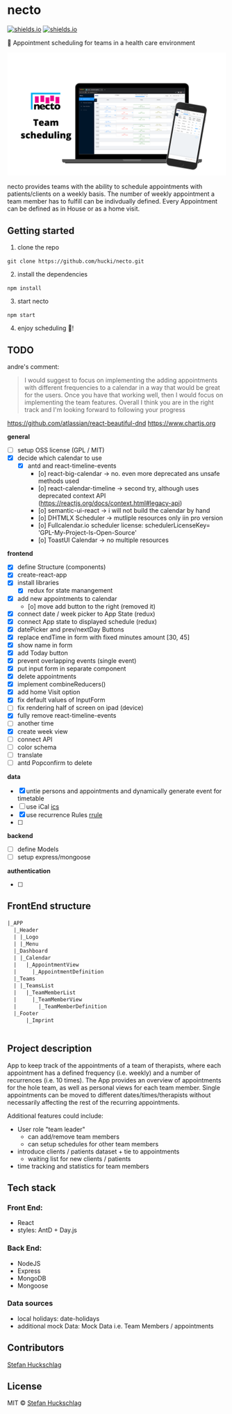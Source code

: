# necto

[![shields.io](https://img.shields.io/github/languages/top/hucki/necto?style=flat-square)](https://shields.io)
[![shields.io](https://img.shields.io/badge/made%20with-🍕-green?style=flat-square)](https://shields.io)

📅 Appointment scheduling for teams in a health care environment

![](./public/Necto.png)

necto provides teams with the ability to schedule appointments with patients/clients on a weekly basis. The number of weekly appointment a team member has to fulfill can be indivdually defined. Every Appointment can be defined as in House or as a home visit.

## Getting started

1. clone the repo

`git clone https://github.com/hucki/necto.git`

2. install the dependencies

`npm install`

3. start necto

`npm start`

4. enjoy scheduling 📅!

## TODO

andre's comment:

> I would suggest to focus on implementing the adding appointments with different frequencies to a calendar in a way that would be great for the users. Once you have that working well, then I would focus on implementing the team features. Overall I think you are in the right track and I'm looking forward to following your progress

https://github.com/atlassian/react-beautiful-dnd
https://www.chartjs.org

**general**

- [ ] setup OSS license (GPL / MIT)
- [x] decide which calendar to use
  - [x] antd and react-timeline-events
    - [o] react-big-calendar -> no. even more deprecated ans unsafe methods used
    - [o] react-calendar-timeline -> second try, although uses deprecated context API (https://reactjs.org/docs/context.html#legacy-api)
    - [o] semantic-ui-react -> i will not build the calendar by hand
    - [o] DHTMLX Scheduler -> mutliple resources only iin pro version
    - [o] Fullcalendar.io scheduler license: schedulerLicenseKey= 'GPL-My-Project-Is-Open-Source'
    - [o] ToastUI Calendar -> no multiple resources

**frontend**

- [x] define Structure (components)
- [x] create-react-app
- [x] install libraries
  - [x] redux for state manangement
- [x] add new appointments to calendar
  - [o] move add button to the right (removed it)
- [x] connect date / week picker to App State (redux)
- [x] connect App state to displayed schedule (redux)
- [x] datePicker and prev/nextDay Buttons
- [x] replace endTime in form with fixed minutes amount [30, 45]
- [x] show name in form
- [x] add Today button
- [x] prevent overlapping events (single event)
- [x] put input form in separate component
- [x] delete appointments
- [x] implement combineReducers()
- [x] add home Visit option
- [x] fix default values of InputForm
- [ ] fix rendering half of screen on ipad (device)
- [x] fully remove react-timeline-events
- [ ]
  another time
- [x] create week view
- [ ] connect API
- [ ] color schema
- [ ] translate
- [ ] antd Popconfirm to delete

**data**

- [x] untie persons and appointments and dynamically generate event for timetable
- [ ] use iCal [ics](https://www.npmjs.com/package/ics)
- [x] use recurrence Rules [rrule](https://www.npmjs.com/package/rrule)
- [ ]

**backend**

- [ ] define Models
- [ ] setup express/mongoose

**authentication**

- [ ]

## FrontEnd structure

```
|_APP
  |_Header
  | |_Logo
  | |_Menu
  |_Dashboard
  | |_Calendar
  |   |_AppointmentView
  |     |_AppointmentDefinition
  |_Teams
  | |_TeamsList
  |   |_TeamMemberList
  |     |_TeamMemberView
  |       |_TeamMemberDefinition
  |_Footer
      |_Imprint


```

## Project description

App to keep track of the appointments of a team of therapists, where each appointment has a defined frequency (i.e. weekly) and a number of recurrences (i.e. 10 times). The App provides an overview of appointments for the hole team, as well as personal views for each team member. Single appointments can be moved to different dates/times/therapists without necessarily affecting the rest of the recurring appointments.

Additional features could include:

- User role "team leader"
  - can add/remove team members
  - can setup schedules for other team members
- introduce clients / patients dataset + tie to appointments
  - waiting list for new clients / patients
- time tracking and statistics for team members

## Tech stack

### Front End:

- React
- styles: AntD + Day.js

### Back End:

- NodeJS
- Express
- MongoDB
- Mongoose

### Data sources

- local holidays: date-holidays
- additional mock Data: Mock Data
  i.e. Team Members / appointments

## Contributors

[Stefan Huckschlag](https://github.com/hucki)

## License

MIT © [Stefan Huckschlag](https://github.com/hucki)
